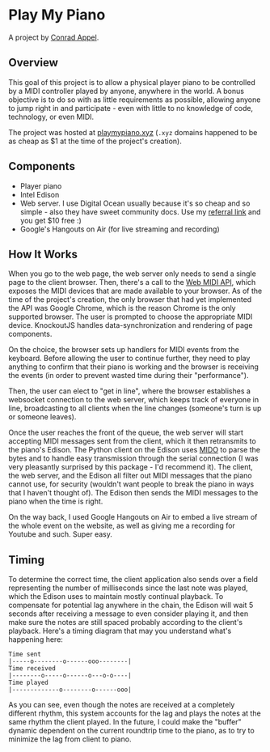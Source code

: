 Play My Piano
=============

A project by [Conrad Appel](http://conradhappeliv.com).

Overview
--------

This goal of this project is to allow a physical player piano to be controlled by a MIDI controller played by anyone, anywhere in the world. A bonus objective is to do so with as little requirements as possible, allowing anyone to jump right in and participate - even with little to no knowledge of code, technology, or even MIDI.

The project was hosted at [playmypiano.xyz](http://playmypiano.xyz) (`.xyz` domains happened to be as cheap as $1 at the time of the project's creation).

Components
----------

* Player piano
* Intel Edison
* Web server. I use Digital Ocean usually because it's so cheap and so simple - also they have sweet community docs. Use my [referral link](https://www.digitalocean.com/?refcode=352c96483c50) and you get $10 free :)
* Google's Hangouts on Air (for live streaming and recording)

How It Works
------------

When you go to the web page, the web server only needs to send a single page to the client browser. Then, there's a call to the [Web MIDI API](http://webaudio.github.io/web-midi-api/), which exposes the MIDI devices that are made available to your browser. As of the time of the project's creation, the only browser that had yet implemented the API was Google Chrome, which is the reason Chrome is the only supported browser. The user is prompted to choose the appropriate MIDI device. KnockoutJS handles data-synchronization and rendering of page components.

On the choice, the browser sets up handlers for MIDI events from the keyboard. Before allowing the user to continue further, they need to play anything to confirm that their piano is working and the browser is receiving the events (in order to prevent wasted time during their "performance"). 

Then, the user can elect to "get in line", where the browser establishes a websocket connection to the web server, which keeps track of everyone in line, broadcasting to all clients when the line changes (someone's turn is up or someone leaves).

Once the user reaches the front of the queue, the web server will start accepting MIDI messages sent from the client, which it then retransmits to the piano's Edison. The Python client on the Edison uses [MIDO](https://mido.readthedocs.org/en/latest/) to parse the bytes and to handle easy transmission through the serial connection (I was very pleasantly surprised by this package - I'd recommend it). The client, the web server, and the Edison all filter out MIDI messages that the piano cannot use, for security (wouldn't want people to break the piano in ways that I haven't thought of). The Edison then sends the MIDI messages to the piano when the time is right.

On the way back, I used Google Hangouts on Air to embed a live stream of the whole event on the website, as well as giving me a recording for Youtube and such. Super easy.

Timing
------

To determine the correct time, the client application also sends over a field representing the number of milliseconds since the last note was played, which the Edison uses to maintain mostly continual playback. To compensate for potential lag anywhere in the chain, the Edison will wait 5 seconds after receiving a message to even consider playing it, and then make sure the notes are still spaced probably according to the client's playback. Here's a timing diagram that may you understand what's happening here:

    Time sent
    |-----o--------o------ooo--------|
    Time received
    |--------o-----o------o---o-o----|
    Time played
    |-------------o--------o------ooo|
    
As you can see, even though the notes are received at a completely different rhythm, this system accounts for the lag and plays the notes at the same rhythm the client played. In the future, I could make the "buffer" dynamic dependent on the current roundtrip time to the piano, as to try to minimize the lag from client to piano.
